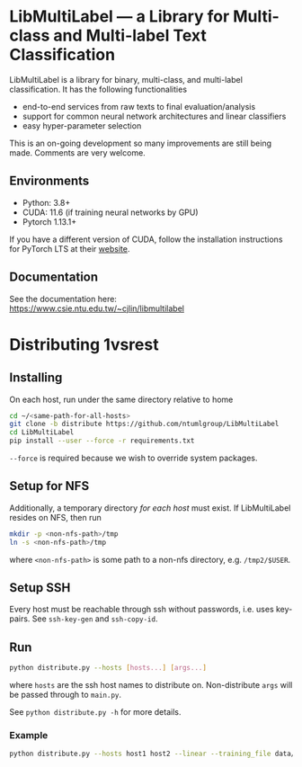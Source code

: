 # LibMultiLabel — a Library for Multi-class and Multi-label Text Classification

LibMultiLabel is a library for binary, multi-class, and multi-label classification. It has the following functionalities

- end-to-end services from raw texts to final evaluation/analysis
- support for common neural network architectures and linear classifiers
- easy hyper-parameter selection

This is an on-going development so many improvements are still being made. Comments are very welcome.

## Environments
- Python: 3.8+
- CUDA: 11.6 (if training neural networks by GPU)
- Pytorch 1.13.1+

If you have a different version of CUDA, follow the installation instructions for PyTorch LTS at their [website](https://pytorch.org/).

## Documentation
See the documentation here: https://www.csie.ntu.edu.tw/~cjlin/libmultilabel

# Distributing 1vsrest
## Installing
On each host, run under the same directory relative to home
```bash
cd ~/<same-path-for-all-hosts>
git clone -b distribute https://github.com/ntumlgroup/LibMultiLabel
cd LibMultiLabel
pip install --user --force -r requirements.txt
```
`--force` is required because we wish to override system packages.

## Setup for NFS
Additionally, a temporary directory *for each host* must exist. If LibMultiLabel resides on NFS, then run
```bash
mkdir -p <non-nfs-path>/tmp
ln -s <non-nfs-path>/tmp
```
where `<non-nfs-path>` is some path to a non-nfs directory, e.g. `/tmp2/$USER`.

## Setup SSH
Every host must be reachable through ssh without passwords, i.e. uses key-pairs. See `ssh-key-gen` and `ssh-copy-id`.

## Run
```bash
python distribute.py --hosts [hosts...] [args...]
```
where `hosts` are the ssh host names to distribute on. Non-distribute `args` will be passed through to `main.py`.

See `python distribute.py -h` for more details.

### Example
```bash
python distribute.py --hosts host1 host2 --linear --training_file data/rcv1/train.txt --liblinear_options="-s 2"
```